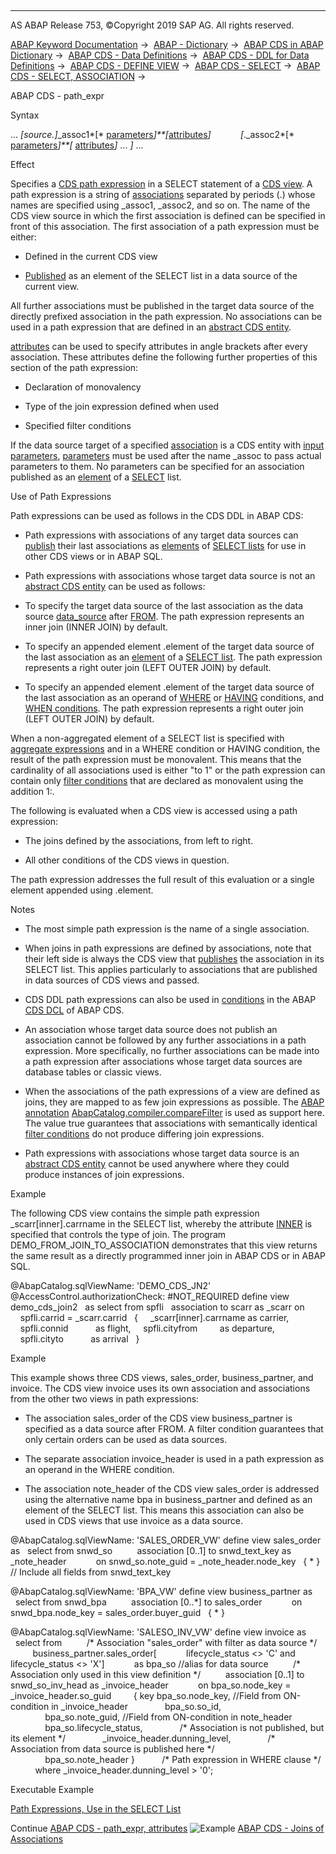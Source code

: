   

* * *

AS ABAP Release 753, ©Copyright 2019 SAP AG. All rights reserved.

[ABAP Keyword Documentation](javascript:call_link\('abenabap.htm'\)) →  [ABAP - Dictionary](javascript:call_link\('abenabap_dictionary.htm'\)) →  [ABAP CDS in ABAP Dictionary](javascript:call_link\('abencds.htm'\)) →  [ABAP CDS - Data Definitions](javascript:call_link\('abenddic_cds_entities.htm'\)) →  [ABAP CDS - DDL for Data Definitions](javascript:call_link\('abencds_f1_ddl_syntax.htm'\)) →  [ABAP CDS - DEFINE VIEW](javascript:call_link\('abencds_f1_define_view.htm'\)) →  [ABAP CDS - SELECT](javascript:call_link\('abencds_f1_select_statement.htm'\)) →  [ABAP CDS - SELECT, ASSOCIATION](javascript:call_link\('abencds_f1_association.htm'\)) → 

ABAP CDS - path\_expr

Syntax

... *\[*source.*\]*\_assoc1*\[* [parameters](javascript:call_link\('abencds_f1_select_parameters.htm'\))*\]**\[*[attributes](javascript:call_link\('abencds_path_expression_attr.htm'\))*\]*
           *\[*.\_assoc2*\[* [parameters](javascript:call_link\('abencds_f1_select_parameters.htm'\))*\]**\[* [attributes](javascript:call_link\('abencds_path_expression_attr.htm'\))*\]* ... *\]* ...

Effect

Specifies a [CDS path expression](javascript:call_link\('abencds_path_expression_glosry.htm'\) "Glossary Entry") in a SELECT statement of a [CDS view](javascript:call_link\('abencds_view_glosry.htm'\) "Glossary Entry"). A path expression is a string of [associations](javascript:call_link\('abencds_association_glosry.htm'\) "Glossary Entry") separated by periods (.) whose names are specified using \_assoc1, \_assoc2, and so on. The name of the CDS view source in which the first association is defined can be specified in front of this association. The first association of a path expression must be either:

-   Defined in the current CDS view

-   [Published](javascript:call_link\('abencds_f1_select_list_association.htm'\)) as an element of the SELECT list in a data source of the current view.

All further associations must be published in the target data source of the directly prefixed association in the path expression. No associations can be used in a path expression that are defined in an [abstract CDS entity](javascript:call_link\('abenabstract_entity_glosry.htm'\) "Glossary Entry").

[attributes](javascript:call_link\('abencds_path_expression_attr.htm'\)) can be used to specify attributes in angle brackets after every association. These attributes define the following further properties of this section of the path expression:

-   Declaration of monovalency

-   Type of the join expression defined when used

-   Specified filter conditions

If the data source target of a specified [association](javascript:call_link\('abencds_association_glosry.htm'\) "Glossary Entry") is a CDS entity with [input parameters](javascript:call_link\('abencds_f1_param.htm'\)), [parameters](javascript:call_link\('abencds_f1_select_parameters.htm'\)) must be used after the name \_assoc to pass actual parameters to them. No parameters can be specified for an association published as an [element](javascript:call_link\('abencds_f1_select_list_entry.htm'\)) of a [SELECT](javascript:call_link\('abencds_f1_select_list.htm'\)) list.

Use of Path Expressions

Path expressions can be used as follows in the CDS DDL in ABAP CDS:

-   Path expressions with associations of any target data sources can [publish](javascript:call_link\('abencds_f1_select_list_association.htm'\)) their last associations as [elements](javascript:call_link\('abencds_f1_select_list_entry.htm'\)) of [SELECT lists](javascript:call_link\('abencds_f1_select_list.htm'\)) for use in other CDS views or in ABAP SQL.

-   Path expressions with associations whose target data source is not an [abstract CDS entity](javascript:call_link\('abenabstract_entity_glosry.htm'\) "Glossary Entry") can be used as follows:

-   To specify the target data source of the last association as the data source [data\_source](javascript:call_link\('abencds_f1_data_source.htm'\)) after [FROM](javascript:call_link\('abencds_f1_select_statement.htm'\)). The path expression represents an inner join (INNER JOIN) by default.

-   To specify an appended element .element of the target data source of the last association as an [element](javascript:call_link\('abencds_f1_select_list_entry.htm'\)) of a [SELECT list](javascript:call_link\('abencds_f1_select_list.htm'\)). The path expression represents a right outer join (LEFT OUTER JOIN) by default.

-   To specify an appended element .element of the target data source of the last association as an operand of [WHERE](javascript:call_link\('abencds_f1_where_clause.htm'\)) or [HAVING](javascript:call_link\('abencds_f1_having_clause.htm'\)) conditions, and [WHEN conditions](javascript:call_link\('abencds_f1_searched_case_expr.htm'\)). The path expression represents a right outer join (LEFT OUTER JOIN) by default.

When a non-aggregated element of a SELECT list is specified with [aggregate expressions](javascript:call_link\('abencds_f1_aggregate_functions.htm'\)) and in a WHERE condition or HAVING condition, the result of the path expression must be monovalent. This means that the cardinality of all associations used is either "to 1" or the path expression can contain only [filter conditions](javascript:call_link\('abencds_path_expression_attr.htm'\)) that are declared as monovalent using the addition 1:.

The following is evaluated when a CDS view is accessed using a path expression:

-   The joins defined by the associations, from left to right.

-   All other conditions of the CDS views in question.

The path expression addresses the full result of this evaluation or a single element appended using .element.

Notes

-   The most simple path expression is the name of a single association.

-   When joins in path expressions are defined by associations, note that their left side is always the CDS view that [publishes](javascript:call_link\('abencds_f1_select_list_association.htm'\)) the association in its SELECT list. This applies particularly to associations that are published in data sources of CDS views and passed.

-   CDS DDL path expressions can also be used in [conditions](javascript:call_link\('abencds_dcl_role_conditions.htm'\)) in the ABAP [CDS DCL](javascript:call_link\('abencds_dcl_glosry.htm'\) "Glossary Entry") of ABAP CDS.

-   An association whose target data source does not publish an association cannot be followed by any further associations in a path expression. More specifically, no further associations can be made into a path expression after associations whose target data sources are database tables or classic views.

-   When the associations of the path expressions of a view are defined as joins, they are mapped to as few join expressions as possible. The [ABAP annotation](javascript:call_link\('abencore_annotation_glosry.htm'\) "Glossary Entry") [AbapCatalog.compiler.compareFilter](javascript:call_link\('abencds_f1_view_entity_annotations.htm'\)) is used as support here. The value true guarantees that associations with semantically identical [filter conditions](javascript:call_link\('abencds_path_expression_attr.htm'\)) do not produce differing join expressions.

-   Path expressions with associations whose target data source is an [abstract CDS entity](javascript:call_link\('abenabstract_entity_glosry.htm'\) "Glossary Entry") cannot be used anywhere where they could produce instances of join expressions.

Example

The following CDS view contains the simple path expression \_scarr\[inner\].carrname in the SELECT list, whereby the attribute [INNER](javascript:call_link\('abencds_path_expression_attr.htm'\)) is specified that controls the type of join. The program DEMO\_FROM\_JOIN\_TO\_ASSOCIATION demonstrates that this view returns the same result as a directly programmed inner join in ABAP CDS or in ABAP SQL.

@AbapCatalog.sqlViewName: 'DEMO\_CDS\_JN2'
@AccessControl.authorizationCheck: #NOT\_REQUIRED
define view demo\_cds\_join2
  as select from spfli
  association to scarr as \_scarr on
    spfli.carrid = \_scarr.carrid
  {
    \_scarr\[inner\].carrname as carrier,
    spfli.connid           as flight,
    spfli.cityfrom         as departure,
    spfli.cityto           as arrival
  }      

Example

This example shows three CDS views, sales\_order, business\_partner, and invoice. The CDS view invoice uses its own association and associations from the other two views in path expressions:

-   The association sales\_order of the CDS view business\_partner is specified as a data source after FROM. A filter condition guarantees that only certain orders can be used as data sources.

-   The separate association invoice\_header is used in a path expression as an operand in the WHERE condition.

-   The association note\_header of the CDS view sales\_order is addressed using the alternative name bpa in business\_partner and defined as an element of the SELECT list. This means this association can also be used in CDS views that use invoice as a data source.

@AbapCatalog.sqlViewName: 'SALES\_ORDER\_VW'
define view sales\_order as
  select from snwd\_so
         association \[0..1\] to snwd\_text\_key as \_note\_header
           on snwd\_so.note\_guid = \_note\_header.node\_key
  { \* } // Include all fields from snwd\_text\_key

@AbapCatalog.sqlViewName: 'BPA\_VW'
define view business\_partner as
  select from snwd\_bpa
         association \[0..\*\] to sales\_order
           on snwd\_bpa.node\_key = sales\_order.buyer\_guid
  { \* }

@AbapCatalog.sqlViewName: 'SALESO\_INV\_VW'
define view invoice as
  select from
         /\* Association "sales\_order" with filter as data source \*/
         business\_partner.sales\_order\[
           lifecycle\_status <> 'C' and lifecycle\_status <> 'X'\]
           as bpa\_so //alias for data source
         /\* Association only used in this view definition \*/
         association \[0..1\] to snwd\_so\_inv\_head as \_invoice\_header
           on bpa\_so.node\_key = \_invoice\_header.so\_guid
        { key bpa\_so.node\_key, //Field from ON-condition in \_invoice\_header
              bpa\_so.so\_id,
              bpa\_so.note\_guid, //Field from ON-condition in note\_header
              bpa\_so.lifecycle\_status,
              /\* Association is not published, but its element \*/
              \_invoice\_header.dunning\_level,
              /\* Association from data source is published here \*/
              bpa\_so.note\_header }
          /\* Path expression in WHERE clause \*/
          where \_invoice\_header.dunning\_level > '0';

Executable Example

[Path Expressions, Use in the SELECT List](javascript:call_link\('abenpath_expr_in_colspec_abexa.htm'\))

Continue
[ABAP CDS - path\_expr, attributes](javascript:call_link\('abencds_path_expression_attr.htm'\))
![Example](exa.gif "Example") [ABAP CDS - Joins of Associations](javascript:call_link\('abencds_assoc_join_abexa.htm'\))